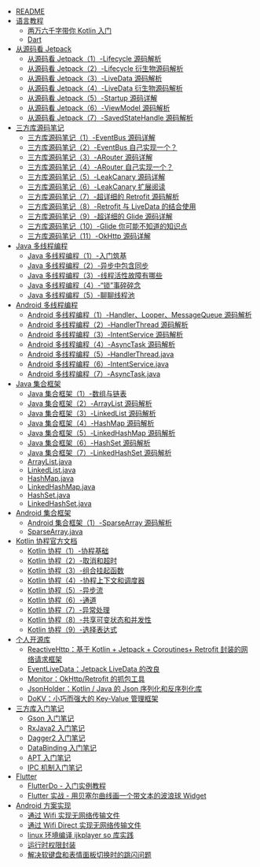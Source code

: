 * [README](README.md)
* [语言教程 ]()
	* [两万六千字带你 Kotlin 入门](kotlin/kotlin入门教程.md)
	* [Dart](dart/Dart入门教程.md)
* [从源码看 Jetpack]()
    * [从源码看 Jetpack（1）-Lifecycle 源码解析](jetpack/Lifecycle源码解析.md)
    * [从源码看 Jetpack（2）-Lifecycle 衍生物源码解析](jetpack/Lifecycle衍生.md)
    * [从源码看 Jetpack（3）-LiveData 源码解析](jetpack/LiveData源码解析.md)
    * [从源码看 Jetpack（4）-LiveData 衍生物源码解析](jetpack/LiveData衍生.md)
    * [从源码看 Jetpack（5）-Startup 源码详解](jetpack/Startup源码详解.md)
    * [从源码看 Jetpack（6）-ViewModel 源码解析](jetpack/ViewModel源码解析.md)
    * [从源码看 Jetpack（7）-SavedStateHandle 源码解析](jetpack/SavedStateHandle源码详解.md)
* [三方库源码笔记]()
    - [三方库源码笔记（1）-EventBus 源码详解](android_opensource/1-EventBus源码详解.md)
    - [三方库源码笔记（2）-EventBus 自己实现一个？](android_opensource/2-EventBus自己实现一个？.md)
    - [三方库源码笔记（3）-ARouter 源码详解](android_opensource/3-ARouter源码详解.md)
    - [三方库源码笔记（4）-ARouter 自己实现一个？](android_opensource/4-ARouter自己实现一个？.md)
    - [三方库源码笔记（5）-LeakCanary 源码详解](android_opensource/5-LeakCanary源码详解.md)
    - [三方库源码笔记（6）-LeakCanary 扩展阅读](android_opensource/6-LeakCanary扩展阅读.md)
    - [三方库源码笔记（7）-超详细的 Retrofit 源码解析](android_opensource/7-超详细的Retrofit源码解析.md)
    - [三方库源码笔记（8）-Retrofit 与 LiveData 的结合使用](android_opensource/8-Retrofit与LiveData的结合使用.md)
    - [三方库源码笔记（9）-超详细的 Glide 源码详解](android_opensource/9-超详细的Glide源码详解.md)
    - [三方库源码笔记（10）-Glide 你可能不知道的知识点](android_opensource/10-Glide你可能不知道的知识点.md)
    - [三方库源码笔记（11）-OkHttp 源码详解](android_opensource/11-OkHttp源码详解.md)
* [Java 多线程编程]()
	* [Java 多线程编程（1）-入门筑基](java_multithreading/1-入门筑基.md)
	* [Java 多线程编程（2）-异步中包含同步](java_multithreading/2-异步中包含同步.md)
	* [Java 多线程编程（3）-线程活性故障有哪些](java_multithreading/3-线程活性故障有哪些.md)
	* [Java 多线程编程（4）-“锁”事碎碎念](java_multithreading/4-“锁”事碎碎念.md)
	* [Java 多线程编程（5）-聊聊线程池](java_multithreading/5-聊聊线程池.md)
* [Android 多线程编程]()
	* [Android 多线程编程（1）-Handler、Looper、MessageQueue 源码解析](android_multithreading/Android多线程之Handler、Looper与MessageQueue源码解析.md)
	* [Android 多线程编程（2）-HandlerThread 源码解析](android_multithreading/Android多线程之HandlerThread源码解析.md)
	* [Android 多线程编程（3）-IntentService 源码解析](android_multithreading/Android多线程之IntentService源码解析.md)
	* [Android 多线程编程（4）-AsyncTask 源码解析](android_multithreading/Android多线程之AsyncTask源码解析.md)
	* [Android 多线程编程（5）-HandlerThread.java](android_multithreading/HandlerThread.md)
	* [Android 多线程编程（6）-IntentService.java](android_multithreading/IntentService.md)
	* [Android 多线程编程（7）-AsyncTask.java](android_multithreading/AsyncTask.md)
* [Java 集合框架]()
	* [Java 集合框架（1）-数组与链表](java_collections/Java集合框架源码解析之数组与链表.md)
	* [Java 集合框架（2）-ArrayList 源码解析](java_collections/Java集合框架源码解析之ArrayList.md)
	* [Java 集合框架（3）-LinkedList 源码解析](java_collections/Java集合框架源码解析之LinkedList.md)
	* [Java 集合框架（4）-HashMap 源码解析](java_collections/Java集合框架源码解析之HashMap.md)
	* [Java 集合框架（5）-LinkedHashMap 源码解析](java_collections/Java集合框架源码解析之LinkedHashMap.md)
	* [Java 集合框架（6）-HashSet 源码解析](java_collections/Java集合框架源码解析之HashSet.md)
	* [Java 集合框架（7）-LinkedHashSet 源码解析](java_collections/Java集合框架源码解析之LinkedHashSet.md)
	* [ArrayList.java](java_collections/ArrayList.md)
	* [LinkedList.java](java_collections/LinkedList.md)
	* [HashMap.java](java_collections/HashMap.md)
	* [LinkedHashMap.java](java_collections/LinkedHashMap.md)
	* [HashSet.java](java_collections/HashSet.md)
	* [LinkedHashSet.java](java_collections/LinkedHashSet.md)
* [Android 集合框架]()
	* [Android 集合框架（1）-SparseArray 源码解析](android_collections/SparseArray源码解析.md)
	* [SparseArray.java](android_collections/SparseArray.md)
* [Kotlin 协程官方文档]()
	* [Kotlin 协程（1）-协程基础](kotlin_coroutine/1-协程基础.md)
	* [Kotlin 协程（2）-取消和超时](/kotlin_coroutine/2-取消和超时.md)
	* [Kotlin 协程（3）-组合挂起函数](kotlin_coroutine/3-组合挂起函数.md)
	* [Kotlin 协程（4）-协程上下文和调度器](kotlin_coroutine/4-协程上下文和调度器.md)
	* [Kotlin 协程（5）-异步流](kotlin_coroutine/5-异步流.md)
	* [Kotlin 协程（6）-通道](kotlin_coroutine/6-通道.md)
	* [Kotlin 协程（7）-异常处理](kotlin_coroutine/7-异常处理.md)
	* [Kotlin 协程（8）-共享可变状态和并发性](kotlin_coroutine/8-共享可变状态和并发性.md)
	* [Kotlin 协程（9）-选择表达式](kotlin_coroutine/9-选择表达式.md)
* [个人开源库]()
    * [ReactiveHttp：基于 Kotlin + Jetpack + Coroutines+ Retrofit 封装的网络请求框架](https://github.com/leavesC/ReactiveHttp)
    * [EventLiveData：Jetpack LiveData 的改良](https://github.com/leavesC/EventLiveData)
    * [Monitor：OkHttp/Retrofit 的抓包工具](https://github.com/leavesC/Monitor)
    * [JsonHolder：Kotlin / Java 的 Json 序列化和反序列化库](https://github.com/leavesC/JsonHolder)
	* [DoKV：小巧而强大的 Key-Value 管理框架](https://github.com/leavesC/DoKV)
* [三方库入门笔记 ]()
	* [Gson 入门笔记](android/Gson使用详解.md)
	* [RxJava2 入门笔记](android/RxJava2入门详细笔记.md)
	* [Dagger2 入门笔记](https://github.com/leavesC/Dagger2Samples)
	* [DataBinding 入门笔记](https://github.com/leavesC/DataBindingSamples)
	* [APT 入门笔记](https://github.com/leavesC/DoKV)
	* [IPC 机制入门笔记](https://github.com/leavesC/IPCSamples)
* [Flutter]()
	* [FlutterDo - 入门实例教程](https://github.com/leavesC/flutter_do)
	* [Flutter 实战 - 用贝塞尔曲线画一个带文本的波浪球 Widget](https://juejin.im/post/5db5c03a6fb9a0208668e4f3)
* [Android 方案实现]()
	* [通过 Wifi 实现无网络传输文件](https://github.com/leavesC/WifiFileTransfer)
	* [通过 Wifi Direct 实现无网络传输文件](https://github.com/leavesC/WifiP2P)
	* [linux 环境编译 ijkplayer so 库实践](https://github.com/leavesC/ijkplayer-so-extend)
	* [运行时权限封装](https://github.com/leavesC/PermissionSteward)
	* [解决软键盘和表情面板切换时的跳闪问题](https://github.com/leavesC/Keyboard)